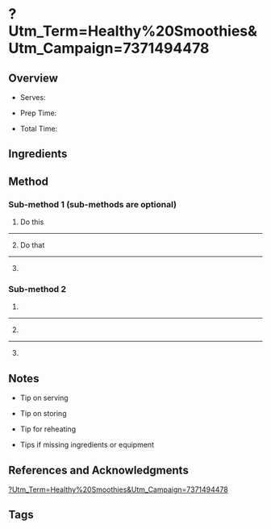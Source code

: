 # ?Utm_Term=Healthy%20Smoothies&Utm_Campaign=7371494478

## Overview

- Serves:

- Prep Time:

- Total Time:

## Ingredients



## Method

### Sub-method 1 (sub-methods are optional)

1. Do this
---
2. Do that
---
3.

### Sub-method 2

1.
---
2.
---
3.

## Notes

- Tip on serving

- Tip on storing

- Tip for reheating

- Tips if missing ingredients or equipment

## References and Acknowledgments

[?Utm_Term=Healthy%20Smoothies&Utm_Campaign=7371494478](https://besthealthyfood.top/pineapple-smoothie-2/?utm_term=healthy%20smoothies&utm_campaign=7371494478)

## Tags


